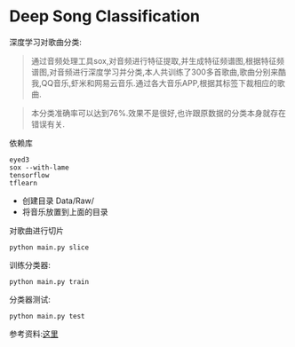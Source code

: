 # Deep Song Classification

深度学习对歌曲分类:
> 通过音频处理工具sox,对音频进行特征提取,并生成特征频谱图,根据特征频谱图,对音频进行深度学习并分类,本人共训练了300多首歌曲,歌曲分别来酷我,QQ音乐,虾米和网易云音乐.通过各大音乐APP,根据其标签下裁相应的歌曲.

> 本分类准确率可以达到76%.效果不是很好,也许跟原数据的分类本身就存在错误有关.

依赖库

```
eyed3
sox --with-lame
tensorflow
tflearn
```

- 创建目录 Data/Raw/
- 将音乐放置到上面的目录

对歌曲进行切片

```
python main.py slice
```

训练分类器:

```
python main.py train
```

分类器测试:

```
python main.py test
```


参考资料:[这里](https://github.com/despoisj/DeepAudioClassification)